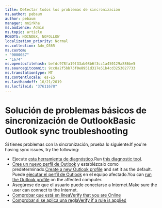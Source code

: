 ```yaml
---
title: Detectar todos los problemas de sincronización
ms.author: pebaum
author: pebaum
manager: mnirkhe
ms.audience: Admin
ms.topic: article
ROBOTS: NOINDEX, NOFOLLOW
localization_priority: Normal
ms.collection: Adm_O365
ms.custom:
- "9000037"
- "1674"
ms.openlocfilehash: befdc978fa19f33ab08b6f3cc1a450129a886be5
ms.sourcegitcommit: 9cc8a2f5bb73f0e8951d317e51b4cd3253027733
ms.translationtype: MT
ms.contentlocale: es-ES
ms.lasthandoff: 10/21/2019
ms.locfileid: "37611678"
---
```

# <a name="basic-outlook-sync-troubleshooting"></a><span data-ttu-id="b7ada-102">Solución de problemas básicos de sincronización de Outlook</span><span class="sxs-lookup"><span data-stu-id="b7ada-102">Basic Outlook sync troubleshooting</span></span>

<span data-ttu-id="b7ada-103">Si tienes problemas con la sincronización, prueba lo siguiente:</span><span class="sxs-lookup"><span data-stu-id="b7ada-103">If you're having sync issues, try the following:</span></span>

- <span data-ttu-id="b7ada-104">Ejecute [esta herramienta de diagnóstico](https://aka.ms/sara-outlooksendreceive).</span><span class="sxs-lookup"><span data-stu-id="b7ada-104">Run [this diagnostic tool](https://aka.ms/sara-outlooksendreceive).</span></span>
- <span data-ttu-id="b7ada-105">[Cree un nuevo perfil de Outlook](https://support.office.com/article/f544c1ba-3352-4b3b-be0b-8d42a540459d) y establézcalo como predeterminado.</span><span class="sxs-lookup"><span data-stu-id="b7ada-105">[Create a new Outlook profile](https://support.office.com/article/f544c1ba-3352-4b3b-be0b-8d42a540459d) and set it as the default.</span></span> <span data-ttu-id="b7ada-106">Puede [ejecutar el perfil de Outlook](https://aka.ms/SaRA-OutlookSetupProfile) en el equipo afectado.</span><span class="sxs-lookup"><span data-stu-id="b7ada-106">You can [run the Outlook profile](https://aka.ms/SaRA-OutlookSetupProfile) on the affected computer.</span></span>
- <span data-ttu-id="b7ada-107">Asegúrese de que el usuario puede conectarse a Internet.</span><span class="sxs-lookup"><span data-stu-id="b7ada-107">Make sure the user can connect to the Internet.</span></span> 
- [<span data-ttu-id="b7ada-108">Comprobar que está en línea</span><span class="sxs-lookup"><span data-stu-id="b7ada-108">Verify that you are Online</span></span>](https://support.office.com/article/2460e4a8-16c7-47fc-b204-b1549275aac9)
- [<span data-ttu-id="b7ada-109">Comprobar si se aplica una regla</span><span class="sxs-lookup"><span data-stu-id="b7ada-109">Verify if a rule is applied</span></span>](https://support.office.com/article/C24F5DEA-9465-4DF4-AD17-A50704D66C59)